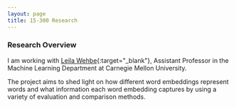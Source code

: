 ```yaml
---
layout: page
title: 15-300 Research
---
```


### Research Overview
I am working with [Leila Wehbe](http://www.cs.cmu.edu/~lwehbe/){:target="_blank"},
Assistant Professor in the Machine Learning Department at Carnegie Mellon
University.

The project aims to shed light on how different word embeddings represent
words and what information each word embedding captures by using a variety of
evaluation and comparison methods.
